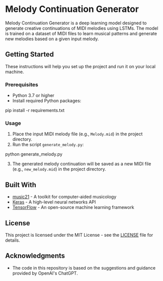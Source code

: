 # Melody Continuation Generator

Melody Continuation Generator is a deep learning model designed to generate creative continuations of MIDI melodies using LSTMs. The model is trained on a dataset of MIDI files to learn musical patterns and generate new melodies based on a given input melody.

## Getting Started

These instructions will help you set up the project and run it on your local machine.

### Prerequisites

- Python 3.7 or higher
- Install required Python packages:

pip install -r requirements.txt


### Usage

1. Place the input MIDI melody file (e.g., `Melody.mid`) in the project directory.
2. Run the script `generate_melody.py`:


python generate_melody.py

3. The generated melody continuation will be saved as a new MIDI file (e.g., `new_melody.mid`) in the project directory.

## Built With

- [music21](http://web.mit.edu/music21/) - A toolkit for computer-aided musicology
- [Keras](https://keras.io/) - A high-level neural networks API
- [TensorFlow](https://www.tensorflow.org/) - An open-source machine learning framework

## License

This project is licensed under the MIT License - see the [LICENSE](LICENSE) file for details.

## Acknowledgments

- The code in this repository is based on the suggestions and guidance provided by OpenAI's ChatGPT.
